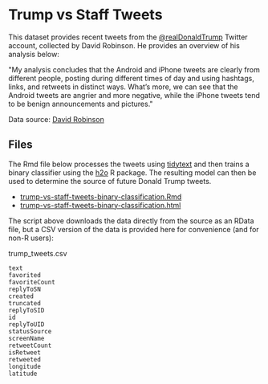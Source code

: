# Trump vs Staff Tweets

This dataset provides recent tweets from the [@realDonaldTrump](https://twitter.com/realdonaldtrump) Twitter account, collected by David Robinson.  He provides an overview of his analysis below:

"My analysis concludes that the Android and iPhone tweets are clearly from different people, posting during different times of day and using hashtags, links, and retweets in distinct ways. What’s more, we can see that the Android tweets are angrier and more negative, while the iPhone tweets tend to be benign announcements and pictures."

Data source: [David Robinson](http://varianceexplained.org/r/trump-tweets/)

## Files 

The Rmd file below processes the tweets using [tidytext](https://cran.r-project.org/web/packages/tidytext/index.html) and then trains a binary classifier using the [h2o](https://cran.r-project.org/web/packages/h2o/index.html) R package.  The resulting model can then be used to determine the source of future Donald Trump tweets.

- [trump-vs-staff-tweets-binary-classification.Rmd](https://github.com/WiMLDS/election-data-hackathon/blob/master/trump-vs-staff-tweets/trump-vs-staff-tweets-binary-classification.Rmd)
- [trump-vs-staff-tweets-binary-classification.html](http://htmlpreview.github.io/?https://github.com/WiMLDS/election-data-hackathon/blob/master/trump-vs-staff-tweets/trump-vs-staff-tweets-binary-classification.html)


The script above downloads the data directly from the source as an RData file, but a CSV version of the data is provided here for convenience (and for non-R users):
 
trump_tweets.csv

	text
	favorited
	favoriteCount
	replyToSN
	created
	truncated
	replyToSID
	id
	replyToUID
	statusSource
	screenName
	retweetCount
	isRetweet
	retweeted
	longitude
	latitude 

